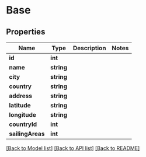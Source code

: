 # Base

## Properties
Name | Type | Description | Notes
------------ | ------------- | ------------- | -------------
**id** | **int** |  | 
**name** | **string** |  | 
**city** | **string** |  | 
**country** | **string** |  | 
**address** | **string** |  | 
**latitude** | **string** |  | 
**longitude** | **string** |  | 
**countryId** | **int** |  | 
**sailingAreas** | **int** |  | 

[[Back to Model list]](../README.md#documentation-for-models) [[Back to API list]](../README.md#documentation-for-api-endpoints) [[Back to README]](../README.md)


